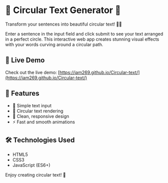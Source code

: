 # 🌟 Circular Text Generator 🌟

Transform your sentences into beautiful circular text! 🔄✨

Enter a sentence in the input field and click submit to see your text arranged in a perfect circle. This interactive web app creates stunning visual effects with your words curving around a circular path.

## 🚀 Live Demo

Check out the live demo: [https://iam269.github.io/Circular-text/](https://iam269.github.io/Circular-text/)

## 🎯 Features

- 📝 Simple text input
- 🔄 Circular text rendering
- 🎨 Clean, responsive design
- ⚡ Fast and smooth animations

## 🛠️ Technologies Used

- HTML5
- CSS3
- JavaScript (ES6+)

Enjoy creating circular text! 🎉